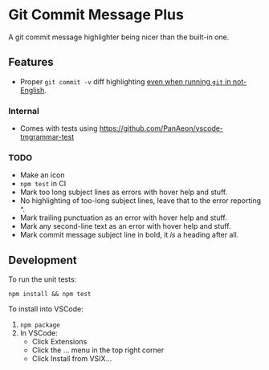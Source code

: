 # Git Commit Message Plus

A git commit message highlighter being nicer than the built-in one.

## Features

- Proper `git commit -v` diff highlighting [even when running `git` in
  not-English](https://github.com/textmate/git.tmbundle/issues/60).

<!-- FIXME: Add an animated demo here! -->

### Internal

- Comes with tests using <https://github.com/PanAeon/vscode-tmgrammar-test>

### TODO

- Make an icon
- `npm test` in CI
- Mark too long subject lines as errors with hover help and stuff.
- No highlighting of too-long subject lines, leave that to the error
  reporting ^.
- Mark trailing punctuation as an error with hover help and stuff.
- Mark any second-line text as an error with hover help and stuff.
- Mark commit message subject line in bold, it _is_ a heading after all.

## Development

To run the unit tests:

```
npm install && npm test
```

To install into VSCode:

1. `npm package`
1. In VSCode:
   - Click Extensions
   - Click the ... menu in the top right corner
   - Click Install from VSIX...
